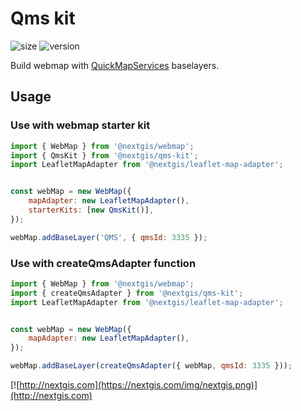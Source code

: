 # Qms kit

![size](https://img.shields.io/bundlephobia/minzip/@nextgis/qms-kit) ![version](https://img.shields.io/npm/v/@nextgis/qms-kit)

Build webmap with [QuickMapServices](https://qms.nextgis.com/) baselayers.

## Usage

### Use with webmap starter kit

```js
import { WebMap } from '@nextgis/webmap';
import { QmsKit } from '@nextgis/qms-kit';
import LeafletMapAdapter from '@nextgis/leaflet-map-adapter';


const webMap = new WebMap({
    mapAdapter: new LeafletMapAdapter(),
    starterKits: [new QmsKit()],
});

webMap.addBaseLayer('QMS', { qmsId: 3335 });
```

### Use with createQmsAdapter function

```js
import { WebMap } from '@nextgis/webmap';
import { createQmsAdapter } from '@nextgis/qms-kit';
import LeafletMapAdapter from '@nextgis/leaflet-map-adapter';


const webMap = new WebMap({
    mapAdapter: new LeafletMapAdapter(),
});

webMap.addBaseLayer(createQmsAdapter({ webMap, qmsId: 3335 }));
```

[![http://nextgis.com](https://nextgis.com/img/nextgis.png)](http://nextgis.com)
